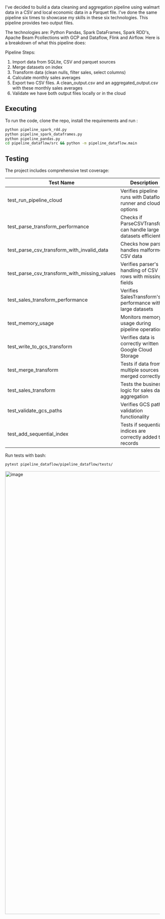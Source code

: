 I've decided to build a data cleaning and aggregation pipeline using walmart data in a CSV and local economic data in a Parquet file. I've done the same pipeline six times to showcase my skills in these six technologies. This pipeline provides two output files.

The technologies are: Python Pandas, Spark DataFrames, Spark RDD's, Apache Beam Pcollections with GCP and Dataflow, Flink and Airflow. Here is a breakdown of what this pipeline does:


Pipeline Steps:
1. Import data from SQLite, CSV and parquet sources
2. Merge datasets on index
3. Transform data (clean nulls, filter sales, select columns)
4. Calculate monthly sales averages
5. Export two CSV files. A clean_output.csv and an aggregated_output.csv with these monthly sales averages
6. Validate we have both output files locally or in the cloud

## Executing

To run the code, clone the repo, install the requirements and run : 

```sh
python pipeline_spark_rdd.py
python pipeline_spark_dataframes.py
python pipeline_pandas.py
cd pipeline_dataflow/src && python -m pipeline_dataflow.main
```

## Testing

The project includes comprehensive test coverage:


| Test Name | Description |
|-----------|-------------|
| test_run_pipeline_cloud | Verifies pipeline runs with Dataflow runner and cloud options |
| test_parse_transform_performance | Checks if ParseCSVTransform can handle large datasets efficiently |
| test_parse_csv_transform_with_invalid_data | Checks how parser handles malformed CSV data |
| test_parse_csv_transform_with_missing_values | Verifies parser's handling of CSV rows with missing fields |
| test_sales_transform_performance | Verifies SalesTransform's performance with large datasets |
| test_memory_usage | Monitors memory usage during pipeline operations |
| test_write_to_gcs_transform | Verifies data is correctly written to Google Cloud Storage |
| test_merge_transform | Tests if data from multiple sources is merged correctly |
| test_sales_transform | Tests the business logic for sales data aggregation |
| test_validate_gcs_paths | Verifies GCS path validation functionality |
| test_add_sequential_index | Tests if sequential indices are correctly added to records |

Run tests with bash:
```sh
pytest pipeline_dataflow/pipeline_dataflow/tests/
```

<img width="1440" alt="image" src="https://github.com/user-attachments/assets/381b4b25-d613-4ca8-9504-9304f3113707" />




